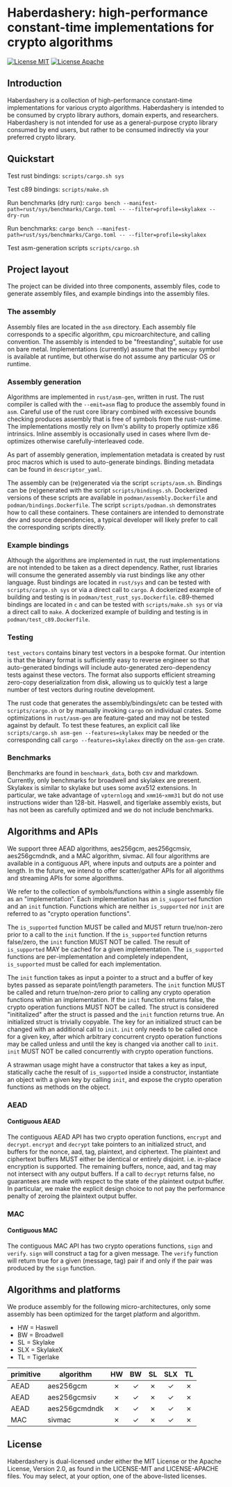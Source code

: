 # Haberdashery: high-performance constant-time implementations for crypto algorithms

[![License MIT](https://img.shields.io/badge/License-MIT-yellow.svg)](LICENSE-MIT)
[![License Apache](https://img.shields.io/badge/License-APACHE-yellow.svg)](LICENSE-APACHE)

## Introduction

Haberdashery is a collection of high-performance constant-time
implementations for various crypto algorithms. Haberdashery is intended to be
consumed by crypto library authors, domain experts, and researchers.
Haberdashery is not intended for use as a general-purpose crypto library
consumed by end users, but rather to be consumed indirectly via your
preferred crypto library.

## Quickstart
Test rust bindings: `scripts/cargo.sh sys`

Test c89 bindings: `scripts/make.sh`

Run benchmarks (dry run): `cargo bench --manifest-path=rust/sys/benchmarks/Cargo.toml -- --filter=profile=skylakex --dry-run`

Run benchmarks: `cargo bench --manifest-path=rust/sys/benchmarks/Cargo.toml -- --filter=profile=skylakex`

Test asm-generation scripts `scripts/cargo.sh`

## Project layout
The project can be divided into three components, assembly files, code to
generate assembly files, and example bindings into the assembly files.

### The assembly
Assembly files are located in the `asm` directory. Each assembly file
corresponds to a specific algorithm, cpu microarchitecture, and calling
convention. The assembly is intended to be "freestanding", suitable for use
on bare metal. Implementations (currently) assume that the `memcpy` symbol is
available at runtime, but otherwise do not assume any particular OS or
runtime.

### Assembly generation
Algorithms are implemented in `rust/asm-gen`, written in rust. The rust
compiler is called with the `--emit=asm` flag to produce the assembly found
in `asm`. Careful use of the rust core library combined with excessive bounds
checking produces assembly that is free of symbols from the rust-runtime. The
implementations mostly rely on llvm's ability to properly optimize x86
intrinsics. Inline assembly is occasionally used in cases where llvm
de-optimizes otherwise carefully-interleaved code.

As part of assembly generation, implementation metadata is created by rust
proc macros which is used to auto-generate bindings. Binding metadata can be
found in `descriptor_yaml`.

The assembly can be (re)generated via the script `scripts/asm.sh`. Bindings
can be (re)generated with the script `scripts/bindings.sh`. Dockerized
versions of these scripts are available in `podman/assembly.Dockerfile` and
`podman/bindings.Dockerfile`. The script `scripts/podman.sh` demonstrates how
to call these containers. These containers are intended to demonstrate dev
and source dependencies, a typical developer will likely prefer to call the
corresponding scripts directly.

### Example bindings
Although the algorithms are implemented in rust, the rust implementations are
not intended to be taken as a direct dependency. Rather, rust libraries will
consume the generated assembly via rust bindings like any other language.
Rust bindings are located in `rust/sys` and can be tested with
`scripts/cargo.sh sys` or via a direct call to `cargo`. A dockerized example
of building and testing is in `podman/test_rust_sys.Dockerfile`. c89-themed
bindings are located in `c` and can be tested with `scripts/make.sh sys` or
via a direct call to `make`. A dockerized example of building and testing is
in `podman/test_c89.Dockerfile`.

### Testing
`test_vectors` contains binary test vectors in a bespoke format. Our
intention is that the binary format is sufficiently easy to reverse engineer
so that auto-generated bindings will include auto-generated zero-dependency
tests against these vectors. The format also supports efficient streaming
zero-copy deserialization from disk, allowing us to quickly test a large
number of test vectors during routine development.

The rust code that generates the assembly/bindings/etc can be tested with
`scripts/cargo.sh` or by manually invoking `cargo` on individual crates. Some
optimizations in `rust/asm-gen` are feature-gated and may not be tested
against by default. To test these features, an explicit call like
`scripts/cargo.sh asm-gen --features=skylakex` may be needed or the
corresponding call `cargo --features=skylakex` directly on the `asm-gen`
crate.

### Benchmarks
Benchmarks are found in `benchmark_data`, both csv and markdown. Currently,
only benchmarks for broadwell and skylakex are present. Skylakex is similar to
skylake but uses some avx512 extensions. In particular, we take advantage of
`vpternlogq` and `xmm16`-`xmm31` but do not use instructions wider than
128-bit. Haswell, and tigerlake assembly exists, but has not been as carefully
optimized and we do not include benchmarks.

## Algorithms and APIs
We support three AEAD algorithms, aes256gcm, aes256gcmsiv, aes256gcmdndk, and
a MAC algorithm, sivmac. All four algorithms are available in a contiguous
API, where inputs and outputs are a pointer and length. In the future, we
intend to offer scatter/gather APIs for all algorithms and streaming APIs for
some algorithms.

We refer to the collection of symbols/functions within a single assembly file
as an "implementation". Each implementation has an `is_supported` function
and an `init` function. Functions which are neither `is_supported` nor `init`
are referred to as "crypto operation functions".

The `is_supported` function MUST be called and MUST return true/non-zero
prior to a call to the `init` function.
If the `is_supported` function returns false/zero, the `init` function MUST
NOT be called. The result of `is_supported` MAY be cached for a given
implementation. The `is_supported` functions are per-implementation and
completely independent, `is_supported` must be called for each
implementation.

The `init` function takes as input a pointer to a struct and a buffer of key
bytes passed as separate point/length parameters. The `init` function MUST
be called and return true/non-zero prior to calling any crypto operation
functions within an implementation. If the `init` function returns false, the
crypto operation functions MUST NOT be called. The struct is considered
"inititalized" after the struct is passed and the `init` function returns
true. An initialized struct is trivially copyable. The key for an
initialized struct can be changed with an additional call to `init`. `init`
only needs to be called once for a given key, after which arbitrary
concurrent crypto operation functions may be called unless and until the key
is changed via another call to `init`. `init` MUST NOT be called concurrently
with crypto operation functions.

A strawman usage might have a constructor that takes a key as input,
statically cache the result of `is_supported` inside a constructor,
instantiate an object with a given key by calling `init`, and expose the
crypto operation functions as methods on the object.

### AEAD
#### Contiguous AEAD
The contiguous AEAD API has two crypto operation functions, `encrypt` and
`decrypt`. `encrypt` and `decrypt` take pointers to an initialized struct,
and buffers for the nonce, aad, tag, plaintext, and ciphertext. The plaintext
and ciphertext buffers MUST either be identical or entirely disjoint. i.e.
in-place encryption is supported. The remaining buffers, nonce, aad, and tag
may not intersect with any output buffers. If a call to `decrypt` returns
false, no guarantees are made with respect to the state of the plaintext
output buffer. In particular, we make the explicit design choice to not pay
the performance penalty of zeroing the plaintext output buffer.

### MAC
#### Contiguous MAC
The contiguous MAC API has two crypto operations functions, `sign` and
`verify`. `sign` will construct a tag for a given message. The `verify`
function will return true for a given (message, tag) pair if and only if the
pair was produced by the `sign` function.

## Algorithms and platforms
We produce assembly for the following micro-architectures, only some assembly
has been optimized for the target platform and algorithm.
 - HW = Haswell
 - BW = Broadwell
 - SL = Skylake
 - SLX = SkylakeX
 - TL = Tigerlake

|primitive|algorithm    | HW | BW | SL | SLX | TL |
|---------|-------------|:--:|:--:|:--:|:---:|:--:|
|AEAD     |aes256gcm    |&cross;|&check;|&cross;|&check;|&cross;|
|AEAD     |aes256gcmsiv |&cross;|&check;|&cross;|&check;|&cross;|
|AEAD     |aes256gcmdndk|&cross;|&check;|&cross;|&check;|&cross;|
|MAC      |sivmac       |&cross;|&check;|&cross;|&check;|&cross;|

## License
Haberdashery is dual-licensed under either the MIT License or the Apache
License, Version 2.0, as found in the LICENSE-MIT and LICENSE-APACHE files.
You may select, at your option, one of the above-listed licenses.
